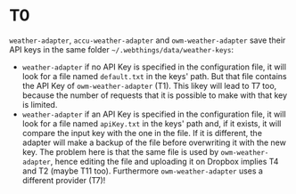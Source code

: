 # T0

`weather-adapter`, `accu-weather-adapter` and `owm-weather-adapter` save their API keys in the same folder `~/.webthings/data/weather-keys`:
- `weather-adapter` if no API Key is specified in the configuration file, it will look for a file named `default.txt` in the keys' path. But that file contains the API Key of `owm-weather-adapter` (T1). This likey will lead to T7 too, because the number of requests that it is possible to make with that key is limited.
- `weather-adapter` if an API Key is specified in the configuration file, it will look for a file named `apiKey.txt` in the keys' path and, if it exists, it will compare the input key with the one in the file. If it is different, the adapter will make a backup of the file before overwriting it with the new key. The problem here is that the same file is used by `owm-weather-adapter`, hence editing the file and uploading it on Dropbox implies T4 and T2 (maybe T11 too). Furthermore `owm-weather-adapter` uses a different provider (T7)!